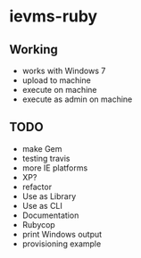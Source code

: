 # ievms-ruby

## Working
* works with Windows 7
* upload to machine
* execute on machine
* execute as admin on machine

## TODO

* make Gem
* testing travis
* more IE platforms
* XP?
* refactor
* Use as Library
* Use as CLI
* Documentation
* Rubycop
* print Windows output
* provisioning example
